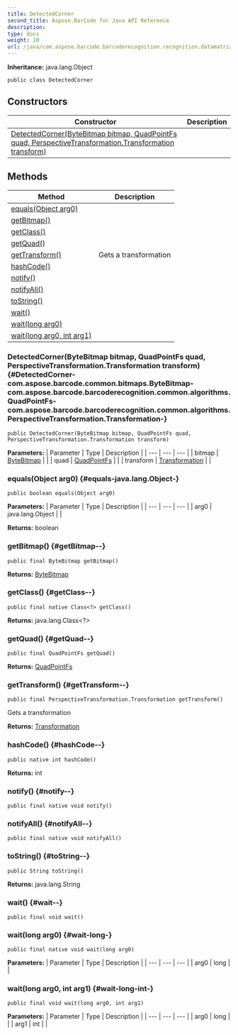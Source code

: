 ```yaml
---
title: DetectedCorner
second_title: Aspose.BarCode for Java API Reference
description: 
type: docs
weight: 10
url: /java/com.aspose.barcode.barcoderecognition.recognition.datamatrix.oldalgorithm.regions.corners/detectedcorner/
---
```

**Inheritance:**
java.lang.Object
```
public class DetectedCorner
```
## Constructors

| Constructor | Description |
| --- | --- |
| [DetectedCorner(ByteBitmap bitmap, QuadPointFs quad, PerspectiveTransformation.Transformation transform)](#DetectedCorner-com.aspose.barcode.common.bitmaps.ByteBitmap-com.aspose.barcode.barcoderecognition.common.algorithms.QuadPointFs-com.aspose.barcode.barcoderecognition.common.algorithms.PerspectiveTransformation.Transformation-) |  |
## Methods

| Method | Description |
| --- | --- |
| [equals(Object arg0)](#equals-java.lang.Object-) |  |
| [getBitmap()](#getBitmap--) |  |
| [getClass()](#getClass--) |  |
| [getQuad()](#getQuad--) |  |
| [getTransform()](#getTransform--) | Gets a transformation |
| [hashCode()](#hashCode--) |  |
| [notify()](#notify--) |  |
| [notifyAll()](#notifyAll--) |  |
| [toString()](#toString--) |  |
| [wait()](#wait--) |  |
| [wait(long arg0)](#wait-long-) |  |
| [wait(long arg0, int arg1)](#wait-long-int-) |  |
### DetectedCorner(ByteBitmap bitmap, QuadPointFs quad, PerspectiveTransformation.Transformation transform) {#DetectedCorner-com.aspose.barcode.common.bitmaps.ByteBitmap-com.aspose.barcode.barcoderecognition.common.algorithms.QuadPointFs-com.aspose.barcode.barcoderecognition.common.algorithms.PerspectiveTransformation.Transformation-}
```
public DetectedCorner(ByteBitmap bitmap, QuadPointFs quad, PerspectiveTransformation.Transformation transform)
```


**Parameters:**
| Parameter | Type | Description |
| --- | --- | --- |
| bitmap | [ByteBitmap](../../com.aspose.barcode.common.bitmaps/bytebitmap) |  |
| quad | [QuadPointFs](../../com.aspose.barcode.barcoderecognition.common.algorithms/quadpointfs) |  |
| transform | [Transformation](../../com.aspose.barcode.barcoderecognition.common.algorithms/transformation) |  |

### equals(Object arg0) {#equals-java.lang.Object-}
```
public boolean equals(Object arg0)
```




**Parameters:**
| Parameter | Type | Description |
| --- | --- | --- |
| arg0 | java.lang.Object |  |

**Returns:**
boolean
### getBitmap() {#getBitmap--}
```
public final ByteBitmap getBitmap()
```




**Returns:**
[ByteBitmap](../../com.aspose.barcode.common.bitmaps/bytebitmap)
### getClass() {#getClass--}
```
public final native Class<?> getClass()
```




**Returns:**
java.lang.Class<?>
### getQuad() {#getQuad--}
```
public final QuadPointFs getQuad()
```




**Returns:**
[QuadPointFs](../../com.aspose.barcode.barcoderecognition.common.algorithms/quadpointfs)
### getTransform() {#getTransform--}
```
public final PerspectiveTransformation.Transformation getTransform()
```


Gets a transformation

**Returns:**
[Transformation](../../com.aspose.barcode.barcoderecognition.common.algorithms/transformation)
### hashCode() {#hashCode--}
```
public native int hashCode()
```




**Returns:**
int
### notify() {#notify--}
```
public final native void notify()
```




### notifyAll() {#notifyAll--}
```
public final native void notifyAll()
```




### toString() {#toString--}
```
public String toString()
```




**Returns:**
java.lang.String
### wait() {#wait--}
```
public final void wait()
```




### wait(long arg0) {#wait-long-}
```
public final native void wait(long arg0)
```




**Parameters:**
| Parameter | Type | Description |
| --- | --- | --- |
| arg0 | long |  |

### wait(long arg0, int arg1) {#wait-long-int-}
```
public final void wait(long arg0, int arg1)
```




**Parameters:**
| Parameter | Type | Description |
| --- | --- | --- |
| arg0 | long |  |
| arg1 | int |  |

